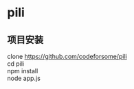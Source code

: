 # pili
## 项目安装<br>
clone https://github.com/codeforsome/pili <br>
cd pili <br>
npm install <br>
node app.js <br>
